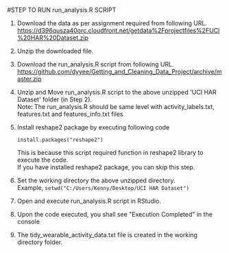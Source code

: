 

#STEP TO RUN run_analysis.R SCRIPT
1. Download the data as per assignment required from following URL.
https://d396qusza40orc.cloudfront.net/getdata%2Fprojectfiles%2FUCI%20HAR%20Dataset.zip

2. Unzip the downloaded file.

3. Download the run_analysis.R script from following URL.                
   https://github.com/dyyee/Getting_and_Cleaning_Data_Project/archive/master.zip


4. Unzip and Move run_analysis.R script to the above unzipped 'UCI HAR Dataset' folder (in Step 2).                
   Note: The run_analysis.R should be same level with activity_labels.txt, features.txt and features_info.txt files
  

5. Install reshape2 package by executing following code
	```
	install.packages("reshape2") 
    ```
   This is because this script required function in reshape2 library to execute the code.                
   If you have installed reshape2 package, you can skip this step.

6. Set the working directory the above unzipped directory.                
   Example,
```setwd("C:/Users/Kenny/Desktop/UCI HAR Dataset")```
   
7. Open and execute run_analysis.R script in RStudio.

8. Upon the code executed, you shall see "Execution Completed" in the console

9. The tidy_wearable_activity_data.txt file is created in the working directory folder.


